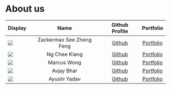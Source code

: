 # About us
Display |    Name    |           Github Profile           | Portfolio 
--------|:----------:|:----------------------------------:|:---------:
![](https://via.placeholder.com/100.png?text=Photo) | Zackermax See Zheng Feng | [Github](https://github.com/Zackermax) | [Portfolio](team/zackermax.md)
![](https://via.placeholder.com/100.png?text=Photo) | Ng Chee Kiang | [Github](https://github.com/CheeKiangg) | [Portfolio](team/CheeKiang.md)
![](https://via.placeholder.com/100.png?text=Photo) | Marcus Wong | [Github](https://github.com/TheDinos) | [Portfolio](team/marcuswong.md)
![](https://via.placeholder.com/100.png?text=Photo) | Avjay Bhar | [Github](https://github.com/Yvorm) | [Portfolio](team/Yvorm.md)
![](https://via.placeholder.com/100.png?text=Photo) | Ayushi Yadav | [Github](https://github.com/ayushi0803) | [Portfolio](team/ayushi.md)
